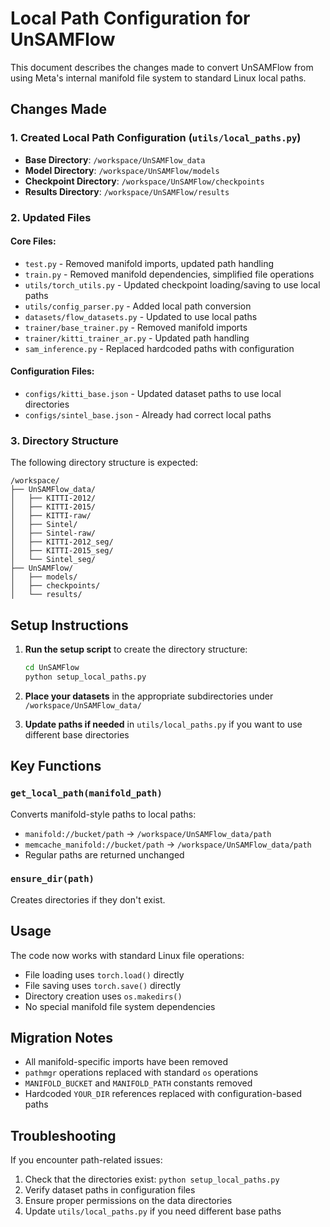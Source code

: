 # Local Path Configuration for UnSAMFlow

This document describes the changes made to convert UnSAMFlow from using Meta's internal manifold file system to standard Linux local paths.

## Changes Made

### 1. Created Local Path Configuration (`utils/local_paths.py`)

- **Base Directory**: `/workspace/UnSAMFlow_data`
- **Model Directory**: `/workspace/UnSAMFlow/models`
- **Checkpoint Directory**: `/workspace/UnSAMFlow/checkpoints`
- **Results Directory**: `/workspace/UnSAMFlow/results`

### 2. Updated Files

#### Core Files:
- `test.py` - Removed manifold imports, updated path handling
- `train.py` - Removed manifold dependencies, simplified file operations
- `utils/torch_utils.py` - Updated checkpoint loading/saving to use local paths
- `utils/config_parser.py` - Added local path conversion
- `datasets/flow_datasets.py` - Updated to use local paths
- `trainer/base_trainer.py` - Removed manifold imports
- `trainer/kitti_trainer_ar.py` - Updated path handling
- `sam_inference.py` - Replaced hardcoded paths with configuration

#### Configuration Files:
- `configs/kitti_base.json` - Updated dataset paths to use local directories
- `configs/sintel_base.json` - Already had correct local paths

### 3. Directory Structure

The following directory structure is expected:

```
/workspace/
├── UnSAMFlow_data/
│   ├── KITTI-2012/
│   ├── KITTI-2015/
│   ├── KITTI-raw/
│   ├── Sintel/
│   ├── Sintel-raw/
│   ├── KITTI-2012_seg/
│   ├── KITTI-2015_seg/
│   └── Sintel_seg/
├── UnSAMFlow/
│   ├── models/
│   ├── checkpoints/
│   └── results/
```

## Setup Instructions

1. **Run the setup script** to create the directory structure:
   ```bash
   cd UnSAMFlow
   python setup_local_paths.py
   ```

2. **Place your datasets** in the appropriate subdirectories under `/workspace/UnSAMFlow_data/`

3. **Update paths if needed** in `utils/local_paths.py` if you want to use different base directories

## Key Functions

### `get_local_path(manifold_path)`
Converts manifold-style paths to local paths:
- `manifold://bucket/path` → `/workspace/UnSAMFlow_data/path`
- `memcache_manifold://bucket/path` → `/workspace/UnSAMFlow_data/path`
- Regular paths are returned unchanged

### `ensure_dir(path)`
Creates directories if they don't exist.

## Usage

The code now works with standard Linux file operations:
- File loading uses `torch.load()` directly
- File saving uses `torch.save()` directly
- Directory creation uses `os.makedirs()`
- No special manifold file system dependencies

## Migration Notes

- All manifold-specific imports have been removed
- `pathmgr` operations replaced with standard `os` operations
- `MANIFOLD_BUCKET` and `MANIFOLD_PATH` constants removed
- Hardcoded `YOUR_DIR` references replaced with configuration-based paths

## Troubleshooting

If you encounter path-related issues:

1. Check that the directories exist: `python setup_local_paths.py`
2. Verify dataset paths in configuration files
3. Ensure proper permissions on the data directories
4. Update `utils/local_paths.py` if you need different base paths 